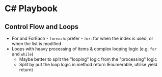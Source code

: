 # C# Playbook

## Control Flow and Loops

  -  For and ForEach
    - `foreach`: prefer
    - `for`: for when the index is used, or when the list is modified
  - Loops with heavy processing of items & complex looping logic (e.g. `for` and `while`)
    - Maybe better to split the "looping" logic from the "processing" logic
	- Split by put the loop logic in method return IEnumerable, utilise yield return)